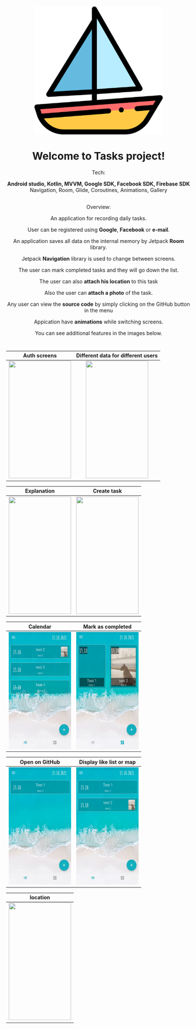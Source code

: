 
<div align="center">
<img src="https://github.com/PavelMaltsev20/Tasks_Android/blob/master/documentation/app_icon.png?raw=true" width="350" height="350">
<div>
  
# Welcome to Tasks project!

Tech:
  
**Android studio, Kotlin, MVVM, Google SDK, Facebook SDK, Firebase SDK**  Navigation, Room, Glide, Coroutines, Animations, Gallery
##
  
Overview: 
  
An application for recording daily tasks.

User can be registered using **Google**, **Facebook** or **e-mail**.

An application saves all data on the internal memory by Jetpack **Room** library.

Jetpack **Navigation** library is used to change between screens.

The user can mark completed tasks and they will go down the list.

The user can also **attach his location** to this task

Also the user can **attach a photo** of the task.

Any user can view the **source code** by simply clicking on the GitHub button in the menu

Appication have **animations** while switching screens.

You can see additional features in the images below. 

#

|Auth screens| Different data for different users|
|--|--|
|<div align="center"><img src="https://github.com/PavelMaltsev20/Tasks_Android/blob/master/documentation/auth.gif?raw=true" width="170" height="320"> </div>| <div align="center"><img src="https://github.com/PavelMaltsev20/Tasks_Android/blob/master/documentation/diff_data.gif?raw=true" width="170" height="320"></div> 




|Explanation| Create task|
|--|--|
|<div align="center"><img src="https://github.com/PavelMaltsev20/Tasks_Android/blob/master/documentation/expl.gif?raw=true" width="170" height="320"> </div>| <div align="center"><img src="https://github.com/PavelMaltsev20/Tasks_Android/blob/master/documentation/create.gif?raw=true" width="170" height="320"></div>  |




|Calendar| Mark as completed|
|--|--|
|<div align="center"><img src="https://github.com/PavelMaltsev20/Tasks_Android/blob/master/documentation/calendar.gif?raw=true" width="170" height="320"> </div>| <div align="center"><img src="https://github.com/PavelMaltsev20/Tasks_Android/blob/master/documentation/completed.gif?raw=true" width="170" height="320"></div>  |




|Open on GitHub| Display like list or map|
|--|--|
|<div align="center"><img src="https://github.com/PavelMaltsev20/Tasks_Android/blob/master/documentation/github.gif?raw=true" width="170" height="320"> </div>| <div align="center"><img src="https://github.com/PavelMaltsev20/Tasks_Android/blob/master/documentation/list_map.gif?raw=true" width="170" height="320"></div>  | |


|location|
|--|
|<div align="center"><img src="https://github.com/PavelMaltsev20/Tasks_Android/blob/master/documentation/location.gif?raw=true" width="170" height="320"> </div>| <div align="center">|
